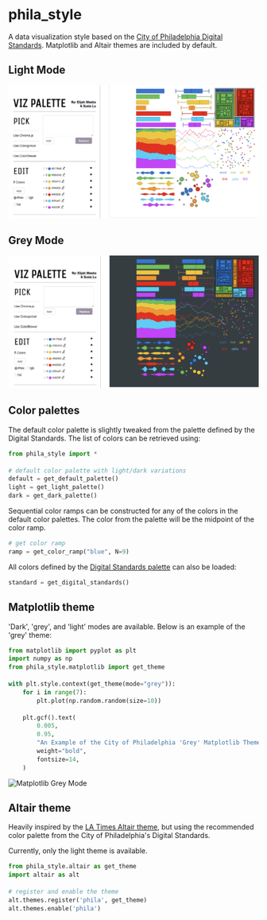 # phila_style

A data visualization style based on the [City of Philadelphia Digital Standards](https://standards.phila.gov/guidelines/design-development/brand-elements/color-palette/). Matplotlib and Altair themes are included by default.

## Light Mode

![Light Mode](/images/light_mode.png)

## Grey Mode

![Grey Mode](/images/grey_mode.png)

## Color palettes

The default color palette is slightly tweaked from the palette defined by the Digital Standards. The list of colors can be retrieved using:

```python
from phila_style import *

# default color palette with light/dark variations
default = get_default_palette()
light = get_light_palette()
dark = get_dark_palette()
```

Sequential color ramps can be constructed for any of the colors in the default color palettes. The color from the palette will be the midpoint of the color ramp.

```python
# get color ramp
ramp = get_color_ramp("blue", N=9)
```

All colors defined by the [Digital Standards palette](https://standards.phila.gov/guidelines/design-development/brand-elements/color-palette/) can also be loaded:

```python
standard = get_digital_standards()
```

## Matplotlib theme

'Dark', 'grey', and 'light' modes are available. Below is an example of the 'grey' theme:


```python
from matplotlib import pyplot as plt
import numpy as np
from phila_style.matplotlib import get_theme

with plt.style.context(get_theme(mode="grey")):
    for i in range(7):
        plt.plot(np.random.random(size=10))

    plt.gcf().text(
        0.005,
        0.95,
        "An Example of the City of Philadelphia 'Grey' Matplotlib Theme",
        weight="bold",
        fontsize=14,
    )
```

![Matplotlib Grey Mode](/images/grey_matplotlib_theme.png.png)

## Altair theme

Heavily inspired by the [LA Times Altair theme](https://github.com/datadesk/altair-latimes), but using the
recommended color palette from the City of Philadelphia's Digital Standards.

Currently, only the light theme is available.

```python
from phila_style.altair as get_theme
import altair as alt

# register and enable the theme
alt.themes.register('phila', get_theme)
alt.themes.enable('phila')
```
